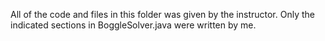 All of the code and files in this folder was given by the instructor. Only the indicated sections in BoggleSolver.java were written by me.